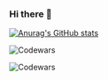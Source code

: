 ### Hi there 👋

[![Anurag's GitHub stats](https://github-readme-stats.vercel.app/api?username=rokasgarmasukis&show_icons=true&theme=tokyonight)](https://github.com/anuraghazra/github-readme-stats)

![Codewars](https://www.codewars.com/users/Rokasg/badges/large)

![Codewars](https://github.r2v.ch/codewars?user=rokasg&top_languages=true)
<!--
**rokasgarmasukis/rokasgarmasukis** is a ✨ _special_ ✨ repository because its `README.md` (this file) appears on your GitHub profile.

Here are some ideas to get you started:

- 🔭 I’m currently working on ...
- 🌱 I’m currently learning ...
- 👯 I’m looking to collaborate on ...
- 🤔 I’m looking for help with ...
- 💬 Ask me about ...
- 📫 How to reach me: ...
- 😄 Pronouns: ...
- ⚡ Fun fact: ...
-->
